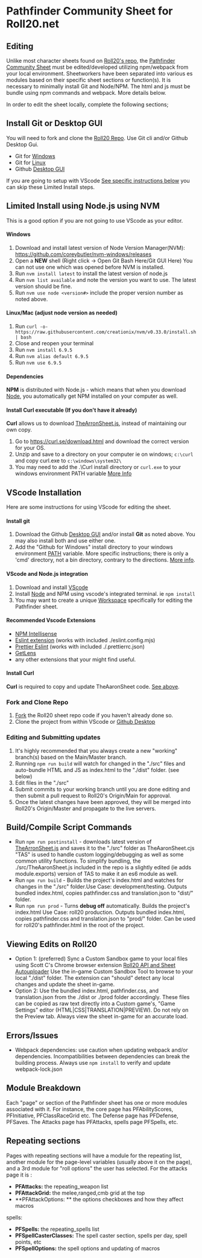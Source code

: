 # Pathfinder Community Sheet for Roll20.net
## Editing
Unlike most character sheets found on [Roll20's repo](https://github.com/Roll20/roll20-character-sheets), the [Pathfinder Community Sheet](https://github.com/Roll20/roll20-character-sheets/tree/master/Pathfinder%20Community) must be edited/developed utilizing npm/webpack from your local environment. Sheetworkers have been separated into various es modules based on their specific sheet sections or function(s). It is necessary to minimally install Git and Node/NPM. The html and js must be bundle using npm commands and webpack. More details below.

In order to edit the sheet locally, complete the following sections;

## Install Git or Desktop GUI
You will need to fork and clone the [Roll20 Repo](https://github.com/Roll20/roll20-character-sheets). Use Git cli and/or Github Desktop Gui.

 - Git for [Windows](https://gitforwindows.org/)
 - Git for [Linux](https://git-scm.com/download/linux)
 - Github [Desktop GUI](https://desktop.github.com/download/)

If you are going to setup with VScode [See specific instructions below](https://github.com/Roll20-Pathfinder-Character-Sheet/Roll20-Pathfinder-Character-Sheet?tab=readme-ov-file#specific-instructions-for-setting-up-with-vscode) you can skip these Limited Install steps.

## Limited Install using Node.js using NVM
This is a good option if you are not going to use VScode as your editor.
#### Windows
1. Download and install latest version of Node Version Manager(NVM):  https://github.com/coreybutler/nvm-windows/releases
2. Open a **NEW** shell (Right click -> Open Git Bash Here/Git GUI Here) You can not use one which was opened before NVM is installed.
3. Run `nvm install latest` to install the latest version of node.js
4. Run `nvm list available` and note the version you want to use. The latest version should be fine.
5. Run `nvm use node <version#>` include the proper version number as noted above.
#### Linux/Mac (adjust node version as needed)
1. Run `curl -o- https://raw.githubusercontent.com/creationix/nvm/v0.33.0/install.sh | bash`
2. Close and reopen your terminal
3. Run `nvm install 6.9.5`
4. Run `nvm alias default 6.9.5`
5. Run `nvm use 6.9.5`

#### Dependencies
**NPM** is distributed with Node.js - which means that when you download [Node](https://nodejs.org/en/download/package-manager), you automatically get NPM installed on your computer as well.

#### Install Curl executable (If you don't have it already)
**Curl** allows us to download [TheArronSheet.js](https://github.com/shdwjk/TheAaronSheet), instead of maintaining our own copy.
1. Go to https://curl.se/download.html and download the correct version for your OS.
2. Unzip and save to a directory on your computer ie on windows; `c:\curl` and copy curl.exe to `c:\windows\system32\`
3. You may need to add the .\Curl install directory or `curl.exe` to your windows environment PATH variable [More Info](https://www.computerhope.com/issues/ch000549.htm)

## VScode Installation
Here are some instructions for using VScode for editing the sheet.

#### Install git
1. Download the Github [Desktop GUI](https://desktop.github.com/download/) and/or install **Git** as noted above. You may also install both and use either one.
2. Add the "Github for Windows" install directory to your windows environment [PATH](https://windowsreport.com/edit-windows-path-environment-variable/) variable.
More specific instructions; there is only a 'cmd' directory, not a bin directory, contrary to the directions. [More info](https://www.answerlookup.com/how-add-git-windows-path-environment-variable).

#### VScode and Node.js integration
1. Download and install [VScode](https://code.visualstudio.com/download)
2. Install [Node](https://nodejs.org/) and NPM using vscode's integrated terminal. ie `npm install`
3. You may want to create a unique [Workspace](https://code.visualstudio.com/docs/editor/workspaces) specifically for editing the Pathfinder sheet.

#### Recommended Vscode Extensions
 - [NPM Intellisense](https://marketplace.visualstudio.com/items?itemName=christian-kohlernpm-intellisense)
 - [Eslint extension](https://marketplace.visualstudio.com/items?itemName=dbaeumer.vscode-eslint)
    (works with included ./eslint.config.mjs)
 - [Prettier Eslint](https://marketplace.visualstudio.com/items?itemName=rvest.vs-code-prettier-eslint)
    (works with included ./.prettierrc.json)
 - [GetLens](https://marketplace.visualstudio.com/items?itemName=eamodio.gitlens)
 - any other extensions that your might find useful.

#### Install Curl
**Curl** is required to copy and update TheAaronSheet code. [See above](https://github.com/Roll20-Pathfinder-Character-Sheet/Roll20-Pathfinder-Character-Sheet#install-curl-executable-if-you-dont-have-it-already).

### Fork and Clone Repo
1. [Fork](https://github.com/Roll20/roll20-character-sheets/fork) the Roll20 sheet repo code if you haven't already done so.
2. Clone the project from within VScode or [Github Desktop](https://desktop.github.com/)

### Editing and Submitting updates
1. It's highly recommended that you always create a new "working" branch(s) based on the Main/Master branch.
2. Running `npm run build` will watch for changed in the "./src" files and auto-bundle HTML and JS as index.html to the "./dist" folder. (see below)
3. Edit files in the "./src"
4. Submit commits to your working branch until you are done editing and then submit a pull request to Roll20's Origin/Main for approval.
5. Once the latest changes have been approved, they will be merged into Roll20's Origin/Master and propagate to the live servers.

## Build/Compile Script Commands
- Run `npm run postinstall` - downloads latest version of [TheArronSheet.js](https://github.com/shdwjk/TheAaronSheet) and saves it to the "./src" folder as TheAaronSheet.cjs "TAS" is used to handle custom logging/debugging as well as some common utility functions. To simplify bundling, the ./src/TheAaronSheet.js included in the repo is a slightly edited (ie adds module.exports) version of TAS to make it an es6 module as well.
- Run `npm run build` - Builds the project's index.html and watches for changes in the "./src" folder.Use Case: development/testing. Outputs bundled index.html, copies pathfinder.css and translation.json to "dist/" folder.
- Run `npm run prod` - Turns **debug off** automatically. Builds the project's index.html Use Case: roll20 production. Outputs bundled index.html, copies pathfinder.css and translation.json to "prod/" folder. Can be used for roll20's pathfinder.html in the root of the project.

## Viewing Edits on Roll20
* Option 1: (preferred) Sync a Custom Sandbox game to your local files using Scott C's Chrome browser extension [Roll20 API and Sheet Autouploader](https://chromewebstore.google.com/detail/roll20-api-and-sheet-auto/hboggmcfmaakkifgifjbccnpfmnegick) Use the in-game Custom Sandbox Tool to browse to your local "./dist" folder. The extension can "should" detect any local changes and update the sheet in-game.
* Option 2: Use the bundled index.html, pathfinder.css, and translation.json from the ./dist or ./prod folder accordingly. These files can be copied as raw text directly into a Custom game's, "Game Settings" editor (HTML|CSS|TRANSLATION|PREVIEW). Do not rely on the Preview tab. Always view the sheet in-game for an accurate load.

## Errors/Issues
- Webpack dependencies: use caution when updating webpack and/or dependencies. Incompatibilities between dependencies can break the building process. Always use `npm install` to verify and update webpack-lock.json

## Module Breakdown
Each "page" or section of the Pathfinder sheet has one or more modules associated with it. For instance, the core page has PFAbilityScores, PFInitiative, PFClassRaceGrid etc. The Defense page has PFDefense, PFSaves. The Attacks page has PFAttacks, spells page PFSpells, etc.

## Repeating sections
Pages with repeating sections will have a module for the repeating list, another module for the page-level variables (usually above it on the page), and a 3rd module for "roll options" the user has selected. For the attacks page it is :
* **PFAttacks:** the repeating_weapon list
* **PFAttackGrid:** the melee,ranged,cmb grid at the top
* **PFAttackOptions: ** the options checkboxes and how they affect macros

spells:
* **PFSpells:** the repeating_spells list
* **PFSpellCasterClasses:** The spell caster section, spells per day, spell points, etc
* **PFSpellOptions:** the spell options and updating of macros
